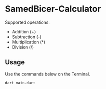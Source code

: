 # SamedBicer-Calculator

Supported operations: 
- Addition (+)
- Subtraction (-)
- Multiplication (*)
- Division (/)

## Usage

Use the commands below on the Terminal.

```bash
dart main.dart
```